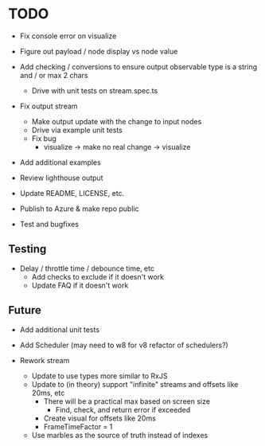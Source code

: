 # TODO

* Fix console error on visualize
* Figure out payload / node display vs node value
* Add checking / conversions to ensure output observable type is a string and / or max 2 chars
  * Drive with unit tests on stream.spec.ts

* Fix output stream
  * Make output update with the change to input nodes
  * Drive via example unit tests
  * Fix bug
    * visualize -> make no real change -> visualize

* Add additional examples
* Review lighthouse output
* Update README, LICENSE, etc.
* Publish to Azure & make repo public
* Test and bugfixes

## Testing

* Delay / throttle time / debounce time, etc
  * Add checks to exclude if it doesn't work
  * Update FAQ if it doesn't work

## Future

* Add additional unit tests
* Add Scheduler (may need to w8 for v8 refactor of schedulers?)

* Rework stream
  * Update to use types more similar to RxJS
  * Update to (in theory) support "infinite" streams and offsets like 20ms, etc
    * There will be a practical max based on screen size
      * Find, check, and return error if exceeded
    * Create visual for offsets like 20ms
    * FrameTimeFactor = 1
  * Use marbles as the source of truth instead of indexes
